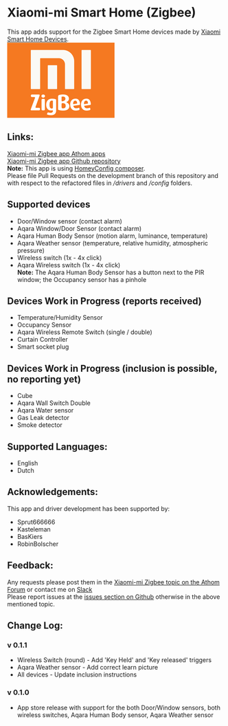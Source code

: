 # Xiaomi-mi Smart Home (Zigbee)

This app adds support for the Zigbee Smart Home devices made by [Xiaomi Smart Home Devices](https://xiaomi-mi.com/).  
<a href="https://github.com/TedTolboom/com.xiaomi-mi-zigbee">
  <img src="https://raw.githubusercontent.com/TedTolboom/com.xiaomi-mi-zigbee/master/assets/images/small.png">
</a>  

## Links:
[Xiaomi-mi Zigbee app Athom apps](https://apps.athom.com/app/com.xiaomi-mi-zigbee)                    
[Xiaomi-mi Zigbee app Github repository](https://github.com/TedTolboom/com.xiaomi-mi-zigbee)   
**Note:** This app is using [HomeyConfig composer](https://www.npmjs.com/package/node-homey-config-composer).   
Please file Pull Requests on the development branch of this repository and with respect to the refactored files in _/drivers_ and _/config_ folders.   

## Supported devices
* Door/Window sensor (contact alarm)
* Aqara Window/Door Sensor (contact alarm)
* Aqara Human Body Sensor (motion alarm, luminance, temperature)
* Aqara Weather sensor (temperature, relative humidity, atmospheric pressure)
* Wireless switch (1x - 4x click)
* Aqara Wireless switch (1x - 4x click)   
**Note:** The Aqara Human Body Sensor has a button next to the PIR window; the Occupancy sensor has a pinhole   

## Devices Work in Progress (reports received)
* Temperature/Humidity Sensor
* Occupancy Sensor
* Aqara Wireless Remote Switch (single / double)
* Curtain Controller
* Smart socket plug

## Devices Work in Progress (inclusion is possible, no reporting yet)
* Cube
* Aqara Wall Switch Double
* Aqara Water sensor
* Gas Leak detector
* Smoke detector

## Supported Languages:
* English
* Dutch

## Acknowledgements:
This app and driver development has been supported by:  
* Sprut666666   
* Kasteleman   
* BasKiers
* RobinBolscher

## Feedback:
Any requests please post them in the [Xiaomi-mi Zigbee topic on the Athom Forum](https://forum.athom.com/discussion/4120/) or contact me on [Slack](https://athomcommunity.slack.com/team/tedtolboom)    
Please report issues at the [issues section on Github](https://github.com/TedTolboom/com.xiaomi-mi-zigbee/issues) otherwise in the above mentioned topic.     

## Change Log:
### v 0.1.1
* Wireless Switch (round) - Add 'Key Held' and 'Key released' triggers
* Aqara Weather sensor - Add correct learn picture
* All devices - Update inclusion instructions

### v 0.1.0
* App store release with support for the both Door/Window sensors, both wireless switches, Aqara Human Body sensor, Aqara Weather sensor
